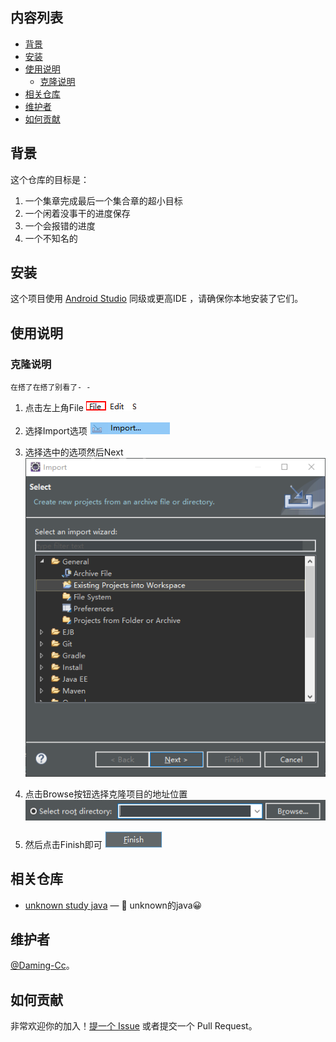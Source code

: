 
## 内容列表

- [背景](#背景)
- [安装](#安装)
- [使用说明](#使用说明)
	- [克隆说明](#克隆说明)
- [相关仓库](#相关仓库)
- [维护者](#维护者)
- [如何贡献](#如何贡献)

## 背景

这个仓库的目标是：

1. 一个集章完成最后一个集合章的超小目标
2. 一个闲着没事干的进度保存
3. 一个会报错的进度
4. 一个不知名的

## 安装

这个项目使用 [Android Studio](http://www.android-studio.org/) 同级或更高IDE ，请确保你本地安装了它们。

## 使用说明

### 克隆说明
    在搭了在搭了别看了- - 
1. 点击左上角File
    ![Alt text](https://github.com/Daming-Cc/unknown_study_java/blob/master/images/File.png)
2. 选择Import选项
    ![Alt text](https://github.com/Daming-Cc/unknown_study_java/blob/master/images/Import.png)
3. 选择选中的选项然后Next
    ![Alt text](https://github.com/Daming-Cc/unknown_study_java/blob/master/images/Select.png)  
    
4. 点击Browse按钮选择克隆项目的地址位置
    ![Alt text](https://github.com/Daming-Cc/unknown_study_java/blob/master/images/Address.png)
5. 然后点击Finish即可
    ![Alt text](https://github.com/Daming-Cc/unknown_study_java/blob/master/images/Finish.png)

## 相关仓库

- [unknown study java](https://github.com/Daming-Cc/unknown_study_java) — 💌 unknown的java😀

## 维护者

[@Daming-Cc](https://github.com/Daming-Cc)。

## 如何贡献

非常欢迎你的加入！[提一个 Issue](https://github.com/Daming-Cc/unknown_study_android/issues/new) 或者提交一个 Pull Request。
